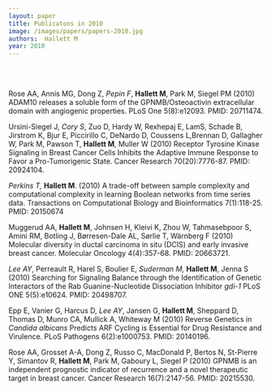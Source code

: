 ```yaml
---
layout: paper
title: Publicatons in 2010
image: /images/papers/papers-2010.jpg
authors:  Hallett M  
year: 2010
---
```



<br> <br>


Rose AA, Annis MG, Dong Z, <em>Pepin F</em>, <strong>Hallett M</strong>, Park M, Siegel PM (2010) ADAM10 releases a soluble form of the GPNMB/Osteoactivin extracellular domain with angiogenic properties. PLoS One 5(8):e12093. PMID: 20711474. 

Ursini-Siegel J, <em>Cory S</em>, Zuo D, Hardy W, Rexhepaj E, LamS, Schade B, Jirstrom K, Bjur E, Piccirillo C, DeNardo D, Coussens L,Brennan D, Gallagher W, Park M, Pawson T, <strong>Hallett M</strong>, Muller W (2010) Receptor Tyrosine Kinase Signaling in Breast Cancer Cells Inhibits the Adaptive Immune Response to Favor a Pro-Tumorigenic State. Cancer Research 70(20):7776-87. PMID: 20924104.

<em>Perkins T,</em> <strong>Hallett M</strong>. (2010) A trade-off between sample complexity and computational complexity in learning Boolean networks from time series data. Transactions on Computational Biology and Bioinformatics 7(1):118-25. PMID: 20150674


Muggerud AA, <strong>Hallett M</strong>, Johnsen H, Kleivi K, Zhou W, Tahmasebpoor S, Amini RM, Botling J, Børresen-Dale AL, Sørlie T, Wärnberg F (2010) Molecular diversity in ductal carcinoma in situ (DCIS) and early invasive breast cancer. Molecular Oncology 4(4):357-68. PMID: 20663721.


<em>Lee AY</em>, Perreault R, Harel S, Boulier E, <em>Suderman M,</em> <strong>Hallett M</strong>, Jenna S (2010) Searching for Signaling Balance through the Identification of Genetic Interactors of the Rab Guanine-Nucleotide Dissociation Inhibitor <em>gdi-1</em> PLoS ONE 5(5):e10624. PMID: 20498707. 

Epp E, Vanier G, Harcus D, <em>Lee AY</em>, Jansen G, <strong>Hallett M</strong>, Sheppard D, Thomas D, Munro CA, Mullick A, Whiteway M (2010) Reverse Genetics in <em>Candida albicans</em> Predicts ARF Cycling is Essential for Drug Resistance and Virulence. PLoS Pathogens 6(2):e1000753. PMID: 20140196. 

Rose AA, Grosset A-A, Dong Z, Russo C, MacDonald P, Bertos N, St-Pierre Y, Simantov R, <strong>Hallett M</strong>, Park M, Gaboury L, Siegel P (2010) GPNMB is an independent prognostic indicator of recurrence and a novel therapeutic target in breast cancer. Cancer Research 16(7):2147-56. PMID: 20215530. 
